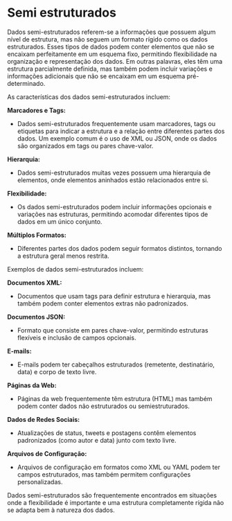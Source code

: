 # Semi estruturados

Dados semi-estruturados referem-se a informações que possuem algum nível de estrutura, mas não seguem um formato rígido como os dados estruturados.
Esses tipos de dados podem conter elementos que não se encaixam perfeitamente em um esquema fixo, permitindo flexibilidade na organização e representação
dos dados. Em outras palavras, eles têm uma estrutura parcialmente definida, mas também podem incluir variações e informações adicionais que não se
encaixam em um esquema pré-determinado.

As características dos dados semi-estruturados incluem:

**Marcadores e Tags:** 
  - Dados semi-estruturados frequentemente usam marcadores, tags ou etiquetas para indicar a estrutura e a relação entre diferentes partes dos dados. Um exemplo comum é o uso de XML ou JSON, onde os dados são organizados em tags ou pares chave-valor.

**Hierarquia:** 
  - Dados semi-estruturados muitas vezes possuem uma hierarquia de elementos, onde elementos aninhados estão relacionados entre si.

**Flexibilidade:** 
  - Os dados semi-estruturados podem incluir informações opcionais e variações nas estruturas, permitindo acomodar diferentes tipos de dados em um único conjunto.

**Múltiplos Formatos:** 
  - Diferentes partes dos dados podem seguir formatos distintos, tornando a estrutura geral menos restrita.

Exemplos de dados semi-estruturados incluem:

**Documentos XML:**
  - Documentos que usam tags para definir estrutura e hierarquia, mas também podem conter elementos extras não padronizados.

**Documentos JSON:**
  - Formato que consiste em pares chave-valor, permitindo estruturas flexíveis e inclusão de campos opcionais.

**E-mails:** 
  - E-mails podem ter cabeçalhos estruturados (remetente, destinatário, data) e corpo de texto livre.

**Páginas da Web:** 
  - Páginas da web frequentemente têm estrutura (HTML) mas também podem conter dados não estruturados ou semiestruturados.

**Dados de Redes Sociais:** 
  - Atualizações de status, tweets e postagens contêm elementos padronizados (como autor e data) junto com texto livre.

**Arquivos de Configuração:** 
  - Arquivos de configuração em formatos como XML ou YAML podem ter campos estruturados, mas também permitem configurações personalizadas.

Dados semi-estruturados são frequentemente encontrados em situações onde a flexibilidade é importante e uma estrutura completamente rígida não se adapta bem à natureza dos dados.
